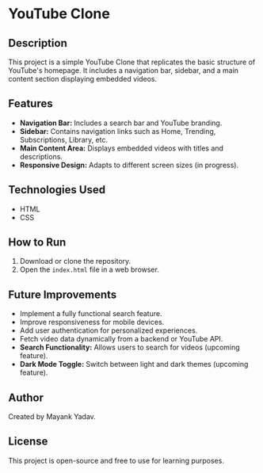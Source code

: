 # YouTube Clone

## Description
This project is a simple YouTube Clone that replicates the basic structure of YouTube's homepage. It includes a navigation bar, sidebar, and a main content section displaying embedded videos.

## Features
- **Navigation Bar:** Includes a search bar and YouTube branding.
- **Sidebar:** Contains navigation links such as Home, Trending, Subscriptions, Library, etc.
- **Main Content Area:** Displays embedded videos with titles and descriptions.
- **Responsive Design:** Adapts to different screen sizes (in progress).

## Technologies Used
- HTML
- CSS

## How to Run
1. Download or clone the repository.
2. Open the `index.html` file in a web browser.

## Future Improvements
- Implement a fully functional search feature.
- Improve responsiveness for mobile devices.
- Add user authentication for personalized experiences.
- Fetch video data dynamically from a backend or YouTube API.
- **Search Functionality:** Allows users to search for videos (upcoming feature).
- **Dark Mode Toggle:** Switch between light and dark themes (upcoming feature).

## Author
Created by Mayank Yadav.

## License
This project is open-source and free to use for learning purposes.

